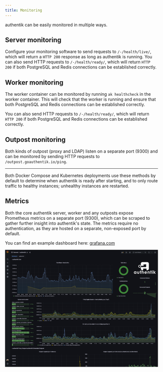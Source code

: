 ```yaml
---
title: Monitoring
---
```


authentik can be easily monitored in multiple ways.

## Server monitoring

Configure your monitoring software to send requests to `/-/health/live/`, which will return a `HTTP 200` response as long as authentik is running. You can also send HTTP requests to `/-/health/ready/`, which will return `HTTP 200` if both PostgreSQL and Redis connections can be established correctly.

## Worker monitoring

The worker container can be monitored by running `ak healthcheck` in the worker container. This will check that the worker is running and ensure that both PostgreSQL and Redis connections can be established correctly.

You can also send HTTP requests to `/-/health/ready/`, which will return `HTTP 200` if both PostgreSQL and Redis connections can be established correctly.

## Outpost monitoring

Both kinds of outpost (proxy and LDAP) listen on a separate port (9300) and can be monitored by sending HTTP requests to `/outpost.goauthentik.io/ping`.

---

Both Docker Compose and Kubernetes deployments use these methods by default to determine when authentik is ready after starting, and to only route traffic to healthy instances; unhealthy instances are restarted.

## Metrics

Both the core authentik server, worker and any outposts expose Prometheus metrics on a separate port (9300), which can be scraped to gather further insight into authentik's state. The metrics require no authentication, as they are hosted on a separate, non-exposed port by default.

You can find an example dashboard here: [grafana.com](https://grafana.com/grafana/dashboards/14837-authentik/)

![](../../install-config/dashboard.png)
